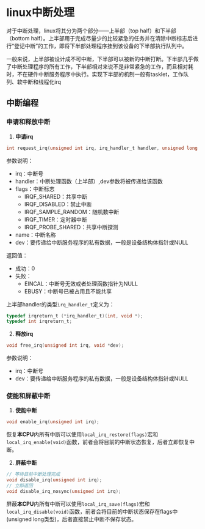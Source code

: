 # linux中断处理

对于中断处理，linux将其分为两个部分——上半部（top half）和下半部（bottom half）。上半部用于完成尽量少的比较紧急的任务并在清除中断标志后进行“登记中断”的工作，即将下半部处理程序挂到该设备的下半部执行队列中。

一般来说，上半部被设计成不可中断，下半部可以被新的中断打断。下半部几乎做了中断处理程序的所有工作，下半部相对来说不是非常紧急的工作，而且相对耗时，不在硬件中断服务程序中执行。实现下半部的机制一般有tasklet，工作队列、软中断和线程化irq

## 中断编程
### 申请和释放中断
1. **申请irq**

```c
int request_irq(unsigned int irq, irq_handler_t handler, unsigned long flags, const char *name, void *dev);
```
参数说明：
- irq：中断号
- handler：中断处理函数（上半部）,dev参数将被传递给该函数
- flags：中断标志
  - IRQF_SHARED：共享中断
  - IRQF_DISABLED：禁止中断
  - IRQF_SAMPLE_RANDOM：随机数中断
  - IRQF_TIMER：定时器中断
  - IRQF_PROBE_SHARED：共享中断探测
- name：中断名称
- dev：要传递给中断服务程序的私有数据，一般是设备结构体指针或NULL

返回值：
- 成功：0
- 失败：
  - EINCAL：中断号无效或者处理函数指针为NULL
  - EBUSY：中断号已被占用且不能共享

上半部handler的类型`irq_handler_t`定义为：
```c
typedef irqreturn_t (*irq_handler_t)(int, void *);
typedef int irqreturn_t;
```

2. **释放irq**


```c
void free_irq(unsigned int irq, void *dev);
```

参数说明：
- irq：中断号
- dev：要传递给中断服务程序的私有数据，一般是设备结构体指针或NULL

### 使能和屏蔽中断
1. **使能中断**

```c
void enable_irq(unsigned int irq);
```
恢复**本CPU**内所有中断可以使用`local_irq_restore(flags)`宏和`local_irq_enable(void)`函数，前者会将目前的中断状态恢复，后者立即恢复中断。

2. **屏蔽中断**

```c
// 等待目前中断处理完成
void disable_irq(unsigned int irq);
// 立即返回
void disable_irq_nosync(unsigned int irq);
```

屏蔽**本CPU**内所有中断可以使用`local_irq_save(flags)`宏和`local_irq_disable(void)`函数，前者会将目前的中断状态保存在flags中(unsigned long类型)，后者直接禁止中断不保存状态。


